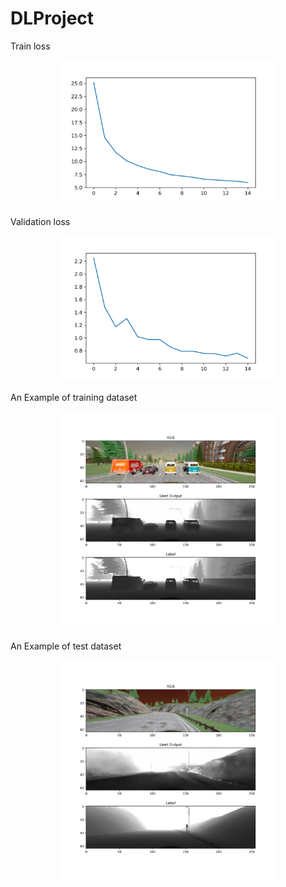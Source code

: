 # DLProject
Train loss
<p align="center">
  <img src="Trainloss.png" width="350" title="Training Sample" width="500">

</p>


Validation loss
<p align="center">
  <img src="Testloss.png" width="350" title="Training Sample" width="500">

</p>

An Example of training dataset
<p align="center">
  <img src="Train_example.png" width="350" title="Training Sample" width="500">

</p>



An Example of test dataset
<p align="center">
  <img src="Test_example.png" width="350" title="Training Sample" width="500">

</p>

